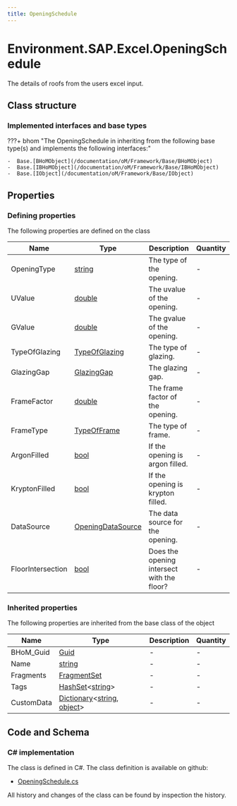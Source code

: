 ```yaml
---
title: OpeningSchedule
---
```


# Environment.SAP.Excel.OpeningSchedule

The details of roofs from the users excel input.

## Class structure

### Implemented interfaces and base types

???+ bhom "The OpeningSchedule in inheriting from the following base type(s) and implements the following interfaces:"

    -  Base.[BHoMObject](/documentation/oM/Framework/Base/BHoMObject)
    -  Base.[IBHoMObject](/documentation/oM/Framework/Base/IBHoMObject)
    -  Base.[IObject](/documentation/oM/Framework/Base/IObject)


## Properties



### Defining properties

The following properties are defined on the class

| Name             | Type             | Description      | Quantity         |
|------------------|------------------|------------------|------------------|
| OpeningType | [string](https://learn.microsoft.com/en-us/dotnet/api/System.String?view=netstandard-2.0) | The type of the opening. | - |
| UValue | [double](https://learn.microsoft.com/en-us/dotnet/api/System.Double?view=netstandard-2.0) | The uvalue of the opening. | - |
| GValue | [double](https://learn.microsoft.com/en-us/dotnet/api/System.Double?view=netstandard-2.0) | The gvalue of the opening. | - |
| TypeOfGlazing | [TypeOfGlazing](/documentation/oM/Adapter/Environment/SAP/TypeOfGlazing) | The type of glazing. | - |
| GlazingGap | [GlazingGap](/documentation/oM/Adapter/Environment/SAP/GlazingGap) | The glazing gap. | - |
| FrameFactor | [double](https://learn.microsoft.com/en-us/dotnet/api/System.Double?view=netstandard-2.0) | The frame factor of the opening. | - |
| FrameType | [TypeOfFrame](/documentation/oM/Adapter/Environment/SAP/TypeOfFrame) | The type of frame. | - |
| ArgonFilled | [bool](https://learn.microsoft.com/en-us/dotnet/api/System.Boolean?view=netstandard-2.0) | If the opening is argon filled. | - |
| KryptonFilled | [bool](https://learn.microsoft.com/en-us/dotnet/api/System.Boolean?view=netstandard-2.0) | If the opening is krypton filled. | - |
| DataSource | [OpeningDataSource](/documentation/oM/Adapter/Environment/SAP/OpeningDataSource) | The data source for the opening. | - |
| FloorIntersection | [bool](https://learn.microsoft.com/en-us/dotnet/api/System.Boolean?view=netstandard-2.0) | Does the opening intersect with the floor? | - |


### Inherited properties
The following properties are inherited from the base class of the object

| Name             | Type             | Description      | Quantity         |
|------------------|------------------|------------------|------------------|
| BHoM_Guid | [Guid](https://learn.microsoft.com/en-us/dotnet/api/System.Guid?view=netstandard-2.0) | - | - |
| Name | [string](https://learn.microsoft.com/en-us/dotnet/api/System.String?view=netstandard-2.0) | - | - |
| Fragments | [FragmentSet](/documentation/oM/Framework/Base/FragmentSet) | - | - |
| Tags | [HashSet](https://learn.microsoft.com/en-us/dotnet/api/System.Collections.Generic.HashSet-1?view=netstandard-2.0)&lt;[string](https://learn.microsoft.com/en-us/dotnet/api/System.String?view=netstandard-2.0)&gt; | - | - |
| CustomData | [Dictionary](https://learn.microsoft.com/en-us/dotnet/api/System.Collections.Generic.Dictionary-2?view=netstandard-2.0)&lt;[string](https://learn.microsoft.com/en-us/dotnet/api/System.String?view=netstandard-2.0), [object](https://learn.microsoft.com/en-us/dotnet/api/System.Object?view=netstandard-2.0)&gt; | - | - |


## Code and Schema

### C# implementation

The class is defined in C#. The class definition is available on github:

- [OpeningSchedule.cs](https://github.com/BHoM/SAP_Toolkit/blob/develop/SAP_oM/Excel/OpeningSchedule.cs)

All history and changes of the class can be found by inspection the history.
